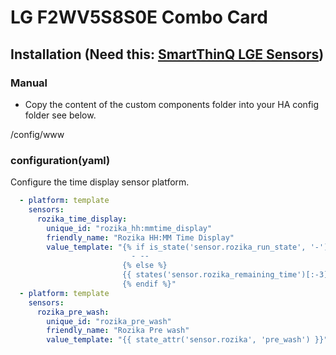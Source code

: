 # LG F2WV5S8S0E Combo Card

## Installation (Need this: [SmartThinQ LGE Sensors](https://github.com/ollo69/ha-smartthinq-sensors))

### Manual
- Copy the content of the custom components folder into your HA config folder see below.<br>
<config directory>
  /config/www

### configuration(yaml)
Configure the time display sensor platform.<br>
```yaml
  - platform: template
    sensors:
      rozika_time_display:
        unique_id: "rozika_hh:mmtime_display"
        friendly_name: "Rozika HH:MM Time Display"
        value_template: "{% if is_state('sensor.rozika_run_state', '-') %}
                           - --
                         {% else %}
                         {{ states('sensor.rozika_remaining_time')[:-3]}}
                         {% endif %}"
  - platform: template
    sensors:
      rozika_pre_wash:
        unique_id: "rozika_pre_wash"
        friendly_name: "Rozika Pre wash"
        value_template: "{{ state_attr('sensor.rozika', 'pre_wash') }}"
  ```

